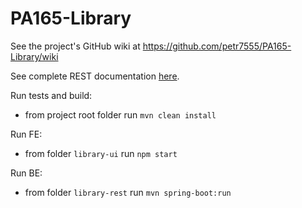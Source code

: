 # PA165-Library

See the project's GitHub wiki at https://github.com/petr7555/PA165-Library/wiki

See complete REST documentation [here](https://documenter.getpostman.com/view/9355808/SzfAzmgs?version=latest).

Run tests and build:
* from project root folder run `mvn clean install`
 
Run FE:
* from folder `library-ui` run `npm start`

Run BE:
* from folder `library-rest` run `mvn spring-boot:run`
